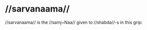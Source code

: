 # //sarvanaama//

//sarvanaama// is the //samj~Naa// given to //shabda//-s in this grip:
<!--stackedit_data:
eyJoaXN0b3J5IjpbLTE5NzE1NjY4MzksMTM3Nzk1NTg1NywtMT
Q4NTUwNjY5MSw4OTQyMjM0MTUsOTAzODM2OTA0LC0xNjc5NzI0
ODQwXX0=
-->